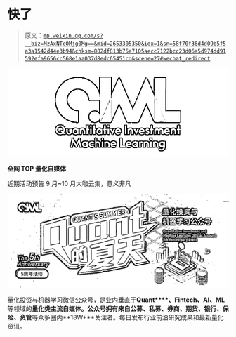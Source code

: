 # 快了

> 原文：[`mp.weixin.qq.com/s?__biz=MzAxNTc0Mjg0Mg==&mid=2653305350&idx=1&sn=58f70f36d4d09b5f5a3a1542d44e3b94&chksm=802df813b75a7105aecc7122bcc23d06a5d974dd91592efa9656cc568e1aa037d8edc65451cd&scene=27#wechat_redirect`](http://mp.weixin.qq.com/s?__biz=MzAxNTc0Mjg0Mg==&mid=2653305350&idx=1&sn=58f70f36d4d09b5f5a3a1542d44e3b94&chksm=802df813b75a7105aecc7122bcc23d06a5d974dd91592efa9656cc568e1aa037d8edc65451cd&scene=27#wechat_redirect)

![](img/52530653e2ddbe651074f55a77bb8d3c.png)

**全网 TOP 量化自媒体**

近期活动预告 9 月~10 月大咖云集，意义非凡

![](img/b782a2c599849abe171332df80bea60b.png)

量化投资与机器学习微信公众号，是业内垂直于**Quant****、Fintech、AI、ML**等领域的**量化类主流自媒体。**公众号拥有来自**公募、私募、券商、期货、银行、保险、资管**等众多圈内**18W+**关注者。每日发布行业前沿研究成果和最新量化资讯。